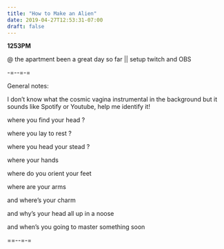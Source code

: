 ```yaml
---
title: "How to Make an Alien"
date: 2019-04-27T12:53:31-07:00
draft: false
---
```


**1253PM**

@ the apartment been a great day so far || setup twitch and OBS


-=--=-=

General notes:

I don’t know what the cosmic vagina instrumental in the background but it sounds like Spotify or Youtube, help me identify it!  



where you find your head  ?

where you lay to rest ?

where you head your stead ?

where your hands

where do you orient your feet

where are your arms

and where’s your charm

and why’s your head all up in a noose

and when’s you going to master something soon


==--=-=
